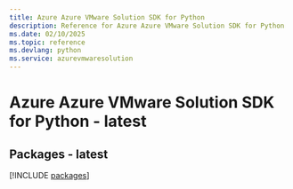 ```yaml
---
title: Azure Azure VMware Solution SDK for Python
description: Reference for Azure Azure VMware Solution SDK for Python
ms.date: 02/10/2025
ms.topic: reference
ms.devlang: python
ms.service: azurevmwaresolution
---
```

# Azure Azure VMware Solution SDK for Python - latest
## Packages - latest
[!INCLUDE [packages](azure-vmware-solution-index.md)]